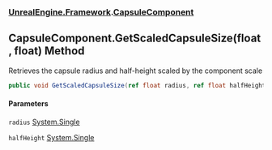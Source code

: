 ### [UnrealEngine.Framework](UnrealEngine_Framework.md 'UnrealEngine.Framework').[CapsuleComponent](CapsuleComponent.md 'UnrealEngine.Framework.CapsuleComponent')
## CapsuleComponent.GetScaledCapsuleSize(float, float) Method
Retrieves the capsule radius and half-height scaled by the component scale  
```csharp
public void GetScaledCapsuleSize(ref float radius, ref float halfHeight);
```
#### Parameters
<a name='UnrealEngine_Framework_CapsuleComponent_GetScaledCapsuleSize(float_float)_radius'></a>
`radius` [System.Single](https://docs.microsoft.com/en-us/dotnet/api/System.Single 'System.Single')  
  
<a name='UnrealEngine_Framework_CapsuleComponent_GetScaledCapsuleSize(float_float)_halfHeight'></a>
`halfHeight` [System.Single](https://docs.microsoft.com/en-us/dotnet/api/System.Single 'System.Single')  
  
